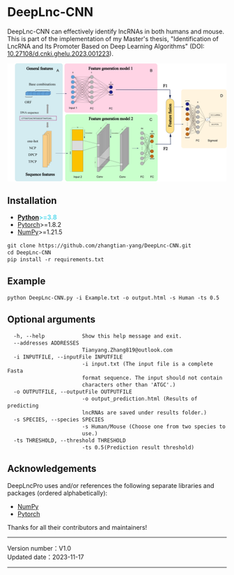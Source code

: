 # DeepLnc-CNN

DeepLnc-CNN can effectively identify lncRNAs in both humans and mouse. This is part of the implementation of my Master's thesis, "Identification of LncRNA and Its Promoter Based on Deep Learning Algorithms" (DOI: [10.27108/d.cnki.ghelu.2023.001223](https://doi.org/10.27108/d.cnki.ghelu.2023.001223)). 

![DeepLnc-CNN overview](js/DeepLnc-CNN_overview.png)

## Installation

- <span  style="color: #5bdaed; font-weight: bold">[Python](https://www.python.org/)>=3.8</span>
- [Pytorch](https://pytorch.org/)>=1.8.2
- [NumPy](https://numpy.org/)>=1.21.5
```
git clone https://github.com/zhangtian-yang/DeepLnc-CNN.git
cd DeepLnc-CNN
pip install -r requirements.txt
```

## Example

```
python DeepLnc-CNN.py -i Example.txt -o output.html -s Human -ts 0.5
```

## Optional arguments

```
  -h, --help            Show this help message and exit.
  --addresses ADDRESSES
                        Tianyang.Zhang819@outlook.com
  -i INPUTFILE, --inputFile INPUTFILE
                        -i input.txt (The input file is a complete Fasta
                        format sequence. The input should not contain 
                        characters other than 'ATGC'.)
  -o OUTPUTFILE, --outputFile OUTPUTFILE
                        -o output_prediction.html (Results of predicting 
                        lncRNAs are saved under results folder.)
  -s SPECIES, --species SPECIES
                        -s Human/Mouse (Choose one from two species to
                        use.)
  -ts THRESHOLD, --threshold THRESHOLD  
                        -ts 0.5(Prediction result threshold)
```

## Acknowledgements

DeepLncPro uses and/or references the following separate libraries and packages (ordered alphabetically):

- [NumPy](https://numpy.org/)
- [Pytorch](https://pytorch.org/)
  
Thanks for all their contributors and maintainers!
***
Version number：V1.0 <br>
Updated date：2023-11-17 <br>
***
